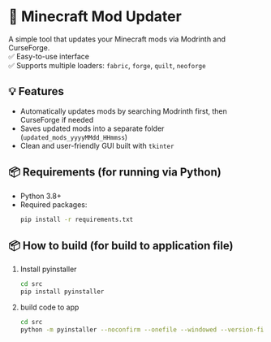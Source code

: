 # 🧰 Minecraft Mod Updater

A simple tool that updates your Minecraft mods via Modrinth and CurseForge.  
✅ Easy-to-use interface  
✅ Supports multiple loaders: `fabric`, `forge`, `quilt`, `neoforge`  

## 💡 Features

- Automatically updates mods by searching Modrinth first, then CurseForge if needed
- Saves updated mods into a separate folder (`updated_mods_yyyyMMdd_HHmmss`)
- Clean and user-friendly GUI built with `tkinter`

## 📦 Requirements (for running via Python)

- Python 3.8+
- Required packages:
  ```bash
  pip install -r requirements.txt

## 📦 How to build (for build to application file)
1. Install pyinstaller
    ```bash
    cd src
    pip install pyinstaller
    ```
2. build code to app
    ```bash
    cd src
    python -m pyinstaller --noconfirm --onefile --windowed --version-file=file_info.version --icon=icon.ico main.py
